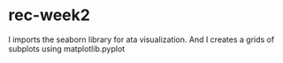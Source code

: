 # rec-week2
I imports the seaborn library for ata visualization. And I creates a grids of subplots using matplotlib.pyplot
